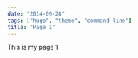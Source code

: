 ```yaml
---
date: "2014-09-28"
tags: ["hugo", "theme", "command-line"]
title: "Page 1"
---
```


This is my page 1